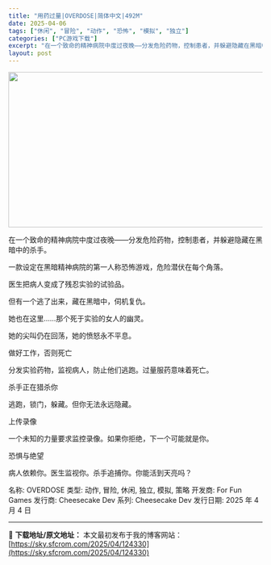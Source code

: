 ```yaml
---
title: "用药过量|OVERDOSE|简体中文|492M"
date: 2025-04-06
tags: ["休闲", "冒险", "动作", "恐怖", "模拟", "独立"]
categories: ["PC游戏下载"]
excerpt: "在一个致命的精神病院中度过夜晚——分发危险药物，控制患者，并躲避隐藏在黑暗中的杀手。 一款设定在黑暗精神病院的第一人称恐怖游戏，危险潜伏在每个角落。 医生把病人变成了残忍实验的试验品。 但有一个逃了出来，藏在黑暗中，伺机复仇。 她也在这里……那个死于实验的女人的幽灵。 她的尖叫仍在回荡，她的愤怒永不&hellip;"
layout: post
---
```


<img class="aligncenter size-full wp-image-124331" src="https://sky.sfcrom.com/wp-content/uploads/2025/04/2025040608311111.webp" alt="" width="660" height="308" />

在一个致命的精神病院中度过夜晚——分发危险药物，控制患者，并躲避隐藏在黑暗中的杀手。

一款设定在黑暗精神病院的第一人称恐怖游戏，危险潜伏在每个角落。

医生把病人变成了残忍实验的试验品。

但有一个逃了出来，藏在黑暗中，伺机复仇。

她也在这里……那个死于实验的女人的幽灵。

她的尖叫仍在回荡，她的愤怒永不平息。

做好工作，否则死亡

分发实验药物，监视病人，防止他们逃跑。过量服药意味着死亡。

杀手正在猎杀你

逃跑，锁门，躲藏。但你无法永远隐藏。

上传录像

一个未知的力量要求监控录像。如果你拒绝，下一个可能就是你。

恐惧与绝望

病人依赖你。医生监视你。杀手追捕你。你能活到天亮吗？

名称: OVERDOSE
类型: 动作, 冒险, 休闲, 独立, 模拟, 策略
开发商: For Fun Games
发行商: Cheesecake Dev
系列: Cheesecake Dev
发行日期: 2025 年 4 月 4 日

---
📖 **下载地址/原文地址：** 本文最初发布于我的博客网站：[https://sky.sfcrom.com/2025/04/124330](https://sky.sfcrom.com/2025/04/124330)
